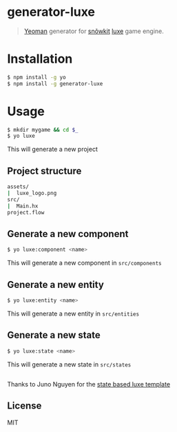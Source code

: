 # generator-luxe 

> [Yeoman](http://yeoman.io) generator for [snõwkit](http://snowkit.org/) [luxe](http://luxeengine.com/) game engine.


# Installation
```bash
$ npm install -g yo
$ npm install -g generator-luxe
```

# Usage
```bash
$ mkdir mygame && cd $_
$ yo luxe 
```
This will generate a new project

## Project structure
```bash
assets/
|  luxe_logo.png
src/
|  Main.hx
project.flow
```

## Generate a new component
```bash
$ yo luxe:component <name>
```
This will generate a new component in `src/components`

## Generate a new entity
```bash
$ yo luxe:entity <name>
```
This will generate a new entity in `src/entities`

## Generate a new state
```bash
$ yo luxe:state <name>
```
This will generate a new state in `src/states`

## 
Thanks to Juno Nguyen for the [state based luxe template](https://github.com/JunoNgx/luxeTpl)
## License

MIT
